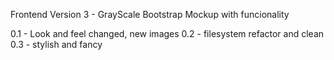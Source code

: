 Frontend Version 3 - GrayScale Bootstrap Mockup with funcionality

0.1 - Look and feel changed, new images
0.2 - filesystem refactor and clean
0.3 - stylish and fancy